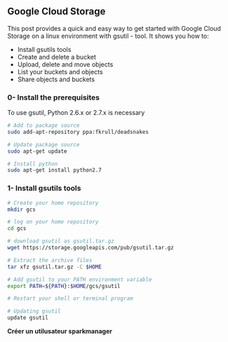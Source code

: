 ## Google Cloud Storage
This post provides a quick and easy way to get started with Google Cloud Storage on a linux environment with gsutil - tool. It shows you how to:
- Install gsutils tools
- Create and delete a bucket
- Upload, delete and move objects
- List your buckets and objects
- Share objects and buckets


### 0- Install the prerequisites
To use gsutil, Python 2.6.x or 2.7.x is necessary

```sh
# Add to package source
sudo add-apt-repository ppa:fkrull/deadsnakes

# Update package source
sudo apt-get update

# Install python
sudo apt-get install python2.7
```

### 1- Install gsutils tools
```sh
# Create your home repository
mkdir gcs

# log on your home repository
cd gcs

# download gsutil as gsutil.tar.gz
wget https://storage.googleapis.com/pub/gsutil.tar.gz

# Extract the archive files
tar xfz gsutil.tar.gz -C $HOME

# Add gsutil to your PATH environment variable
export PATH=${PATH}:$HOME/gcs/gsutil

# Restart your shell or terminal program

# Updating gsutil
update gsutil
```


**Créer un utilusateur sparkmanager**
```sh
